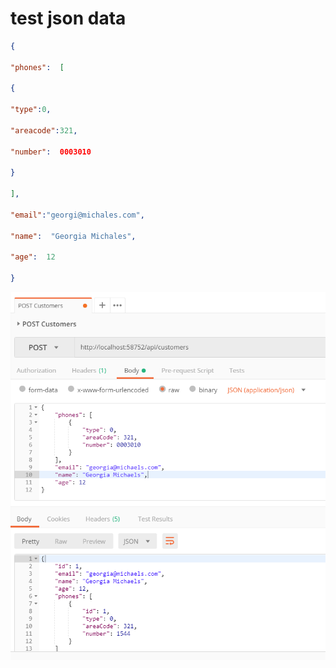 # test json data

```json
{

"phones":  [

{

"type":0,

"areacode":321,

"number":  0003010

}

],

"email":"georgi@michales.com",

"name":  "Georgia Michales",

"age":  12

}
```

![PostMan](./assets/test_json_data.png)
